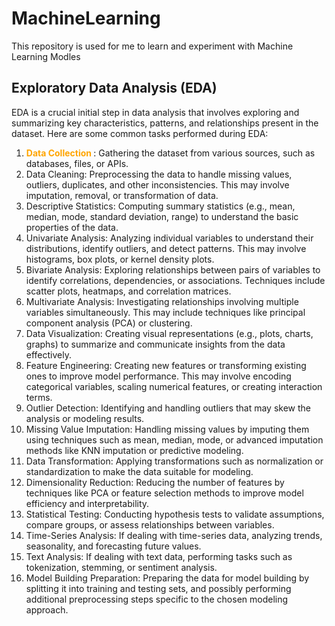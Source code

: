 # MachineLearning
This repository is used for me to learn and experiment with Machine Learning Modles


## Exploratory Data Analysis (EDA) 
EDA is a crucial initial step in data analysis that involves exploring and summarizing key characteristics, patterns, and relationships present in the dataset. Here are some common tasks performed during EDA:

1. <b> <span style="color:orange;">Data Collection </b> </span> : Gathering the dataset from various sources, such as databases, files, or APIs.
2. Data Cleaning: Preprocessing the data to handle missing values, outliers, duplicates, and other inconsistencies. This may involve imputation, removal, or transformation of data.
3. Descriptive Statistics: Computing summary statistics (e.g., mean, median, mode, standard deviation, range) to understand the basic properties of the data.
4. Univariate Analysis: Analyzing individual variables to understand their distributions, identify outliers, and detect patterns. This may involve histograms, box plots, or kernel density plots.
5. Bivariate Analysis: Exploring relationships between pairs of variables to identify correlations, dependencies, or associations. Techniques include scatter plots, heatmaps, and correlation matrices.
6. Multivariate Analysis: Investigating relationships involving multiple variables simultaneously. This may include techniques like principal component analysis (PCA) or clustering.
7. Data Visualization: Creating visual representations (e.g., plots, charts, graphs) to summarize and communicate insights from the data effectively.
8. Feature Engineering: Creating new features or transforming existing ones to improve model performance. This may involve encoding categorical variables, scaling numerical features, or creating interaction terms.
9. Outlier Detection: Identifying and handling outliers that may skew the analysis or modeling results.
10. Missing Value Imputation: Handling missing values by imputing them using techniques such as mean, median, mode, or advanced imputation methods like KNN imputation or predictive modeling.
11. Data Transformation: Applying transformations such as normalization or standardization to make the data suitable for modeling.
12. Dimensionality Reduction: Reducing the number of features by techniques like PCA or feature selection methods to improve model efficiency and interpretability.
13. Statistical Testing: Conducting hypothesis tests to validate assumptions, compare groups, or assess relationships between variables.
14. Time-Series Analysis: If dealing with time-series data, analyzing trends, seasonality, and forecasting future values.
15. Text Analysis: If dealing with text data, performing tasks such as tokenization, stemming, or sentiment analysis.
16. Model Building Preparation: Preparing the data for model building by splitting it into training and testing sets, and possibly performing additional preprocessing steps specific to the chosen modeling approach.